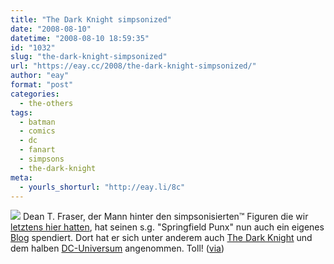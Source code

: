 ```yaml
---
title: "The Dark Knight simpsonized"
date: "2008-08-10"
datetime: "2008-08-10 18:59:35"
id: "1032"
slug: "the-dark-knight-simpsonized"
url: "https://eay.cc/2008/the-dark-knight-simpsonized/"
author: "eay"
format: "post"
categories:
  - the-others
tags:
  - batman
  - comics
  - dc
  - fanart
  - simpsons
  - the-dark-knight
meta:
  - yourls_shorturl: "http://eay.li/8c"
---
```


![](/uploads/2008/darkknightsimpsons.gif) Dean T. Fraser, der Mann hinter den simpsonisierten™ Figuren die wir [letztens hier hatten](//eay.cc/2008/everyone-simpsonized/), hat seinen s.g. "Springfield Punx" nun auch ein eigenes [Blog](http://springfieldpunx.blogspot.com/) spendiert. Dort hat er sich unter anderem auch [The Dark Knight](http://springfieldpunx.blogspot.com/2008/06/dark-knight-begins.html) und dem halben [DC-Universum](http://springfieldpunx.blogspot.com/2008/07/dc-comics-explosion.html) angenommen. Toll! ([via](http://www.nerdcore.de/wp/2008/08/10/springfield-punx/))
